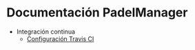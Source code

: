 # Documentación PadelManager
* Integración continua
  * [Configuración Travis CI](https://github.com/ruanete/PadelManager/tree/master/doc/travis.md)
